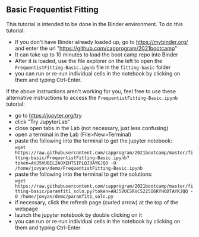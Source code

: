 ## Basic Frequentist Fitting

This tutorial is intended to be done in the Binder environment. To do this tutorial:
 * If you don't have Binder already loaded up, go to https://mybinder.org/ and enter the url "https://github.com/capprogram/2021bootcamp"
 * It can take up to 10 minutes to load the boot camp repo into Binder
 * After it is loaded, use the file explorer on the left to open the `FrequentistFitting-Basic.ipynb` file in the `fitting-basic` folder
 * you can run or re-run individual cells in the notebook by clicking on them and typing Ctrl-Enter. 

If the above instructions aren't working for you, feel free to use these alternative instructions to access the `FrequentistFitting-Basic.ipynb` tutorial:

 * go to https://jupyter.org/try
 * click "Try JupyterLab"
 * close open tabs in the Lab (not necessary, just less confusing)
 * open a terminal in the Lab (File>New>Terminal)
 * paste the following into the terminal to get the jupyter notebook:<br/>
  `wget https://raw.githubusercontent.com/capprogram/2021bootcamp/master/fitting-basic/FrequentistFitting-Basic.ipynb?token=AHJ5VUBIL2AOXEHTSIPLQJ3AYKJQO -O /home/jovyan/demo/FrequentistFitting-Basic.ipynb`
 * paste the following into the terminal to get the solutions:<br/>
  `wget https://raw.githubusercontent.com/capprogram/2021bootcamp/master/fitting-basic/paramfit1_soln.py?token=AHJ5VUCSRVCS225I6KYH6DTAYKJQQ -O /home/jovyan/demo/paramfit1_soln.py`
 * if necessary, click the refresh page (curled arrow) at the top of the webpage
 * launch the jupyter notebook by double clicking on it
 * you can run or re-run individual cells in the notebook by clicking on them and typing Ctrl-Enter
